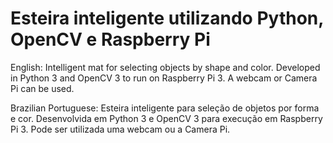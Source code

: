 # Esteira inteligente utilizando Python, OpenCV e Raspberry Pi

English: Intelligent mat for selecting objects by shape and color. Developed in Python 3 and OpenCV 3 to run on Raspberry Pi 3. A webcam or Camera Pi can be used. 

Brazilian Portuguese: Esteira inteligente para seleção de objetos por forma e cor. Desenvolvida em Python 3 e OpenCV 3 para execução em Raspberry Pi 3. Pode ser utilizada uma webcam ou a Camera Pi.

